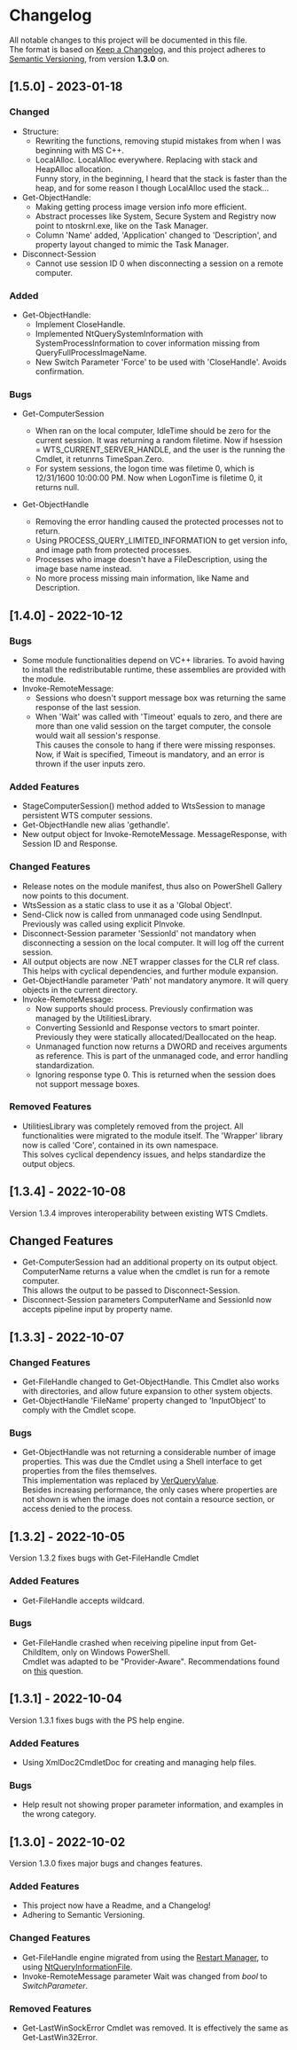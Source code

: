 # Changelog
  
All notable changes to this project will be documented in this file.  
The format is based on [Keep a Changelog](https://keepachangelog.com/en/1.0.0/), and this project adheres to [Semantic Versioning](https://semver.org/), from version **1.3.0** on.  
  
## [1.5.0] - 2023-01-18

### Changed
- Structure:  
  - Rewriting the functions, removing stupid mistakes from when I was beginning with MS C++.  
  - LocalAlloc. LocalAlloc everywhere. Replacing with stack and HeapAlloc allocation.  
    Funny story, in the beginning, I heard that the stack is faster than the heap, and for some reason I though LocalAlloc used the stack...  
- Get-ObjectHandle:  
  - Making getting process image version info more efficient.  
  - Abstract processes like System, Secure System and Registry now point to ntoskrnl.exe, like on the Task Manager.  
  - Column 'Name' added, 'Application' changed to 'Description', and property layout changed to mimic the Task Manager.  
- Disconnect-Session
  - Cannot use session ID 0 when disconnecting a session on a remote computer.  
  
### Added
- Get-ObjectHandle:  
  - Implement CloseHandle.  
  - Implemented NtQuerySystemInformation with SystemProcessInformation to cover information missing from QueryFullProcessImageName.  
  - New Switch Parameter 'Force' to be used with 'CloseHandle'. Avoids confirmation.  

### Bugs
- Get-ComputerSession  
  - When ran on the local computer, IdleTime should be zero for the current session. It was returning a random filetime. Now if hsession = WTS_CURRENT_SERVER_HANDLE, and the user is the running the Cmdlet, it retunrns TimeSpan.Zero.  
  - For system sessions, the logon time was filetime 0, which is 12/31/1600 10:00:00 PM. Now when LogonTime is filetime 0, it returns null.  
  
- Get-ObjectHandle  
  - Removing the error handling caused the protected processes not to return.
  - Using PROCESS_QUERY_LIMITED_INFORMATION to get version info, and image path from protected processes.
  - Processes who image doesn't have a FileDescription, using the image base name instead.
  - No more process missing main information, like Name and Description.

## [1.4.0] - 2022-10-12
  
### Bugs
  
-   Some module functionalities depend on VC++ libraries. To avoid having to install the redistributable runtime, these assemblies are provided with the module.  
-   Invoke-RemoteMessage:  
    -   Sessions who doesn't support message box was returning the same response of the last session.  
    -   When 'Wait' was called with 'Timeout' equals to zero, and there are more than one valid session on the target computer, the console would wait all session's response.  
        This causes the console to hang if there were missing responses.  
        Now, if Wait is specified, Timeout is mandatory, and an error is thrown if the user inputs zero.  

### Added Features
  
-   StageComputerSession() method added to WtsSession to manage persistent WTS computer sessions.  
-   Get-ObjectHandle new alias 'gethandle'.  
-   New output object for Invoke-RemoteMessage. MessageResponse, with Session ID and Response.  
  
### Changed Features
  
-   Release notes on the module manifest, thus also on PowerShell Gallery now points to this document.  
-   WtsSession as a static class to use it as a 'Global Object'.  
-   Send-Click now is called from unmanaged code using SendInput. Previously was called using explicit PInvoke.  
-   Disconnect-Session parameter 'SessionId' not mandatory when disconnecting a session on the local computer. It will log off the current session.  
-   All output objects are now .NET wrapper classes for the CLR ref class. This helps with cyclical dependencies, and further module expansion.  
-   Get-ObjectHandle parameter 'Path' not mandatory anymore. It will query objects in the current directory.  
-   Invoke-RemoteMessage:  
    -   Now supports should process. Previously confirmation was managed by the UtilitiesLibrary.  
    -   Converting SessionId and Response vectors to smart pointer. Previously they were statically allocated/Deallocated on the heap.  
    -   Unmanaged function now returns a DWORD and receives arguments as reference. This is part of the unmanaged code, and error handling standardization.  
    -   Ignoring response type 0. This is returned when the session does not support message boxes.  
  
### Removed Features
  
-   UtilitiesLibrary was completely removed from the project. All functionalities were migrated to the module itself. The 'Wrapper' library now is called 'Core', contained in its own namespace.  
    This solves cyclical dependency issues, and helps standardize the output objecs.  
  
## [1.3.4] - 2022-10-08

Version 1.3.4 improves interoperability between existing WTS Cmdlets.  
  
## Changed Features
  
-   Get-ComputerSession had an additional property on its output object. ComputerName returns a value when the cmdlet is run for a remote computer.  
    This allows the output to be passed to Disconnect-Session.  
-   Disconnect-Session parameters ComputerName and SessionId now accepts pipeline input by property name.  
  
## [1.3.3] - 2022-10-07
  
### Changed Features
  
-   Get-FileHandle changed to Get-ObjectHandle. This Cmdlet also works with directories, and allow future expansion to other system objects.  
-   Get-ObjectHandle 'FileName' property changed to 'InputObject' to comply with the Cmdlet scope.  
  
### Bugs
  
-   Get-ObjectHandle was not returning a considerable number of image properties. This was due the Cmdlet using a Shell interface to get properties from the files themselves.  
    This implementation was replaced by [VerQueryValue](https://learn.microsoft.com/en-us/windows/win32/api/winver/nf-winver-verqueryvaluew).  
    Besides increasing performance, the only cases where properties are not shown is when the image does not contain a resource section, or access denied to the process.  
  
## [1.3.2] - 2022-10-05
  
Version 1.3.2 fixes bugs with Get-FileHandle Cmdlet
  
### Added Features
  
-   Get-FileHandle accepts wildcard.  
  
### Bugs
  
-   Get-FileHandle crashed when receiving pipeline input from Get-ChildItem, only on Windows PowerShell.  
    Cmdlet was adapted to be "Provider-Aware". Recommendations found on [this](https://stackoverflow.com/questions/8505294/how-do-i-deal-with-paths-when-writing-a-powershell-cmdlet) question.  

## [1.3.1] - 2022-10-04
  
Version 1.3.1 fixes bugs with the PS help engine.
  
### Added Features
  
-   Using XmlDoc2CmdletDoc for creating and managing help files.  

### Bugs
  
-   Help result not showing proper parameter information, and examples in the wrong category.
  
## [1.3.0] - 2022-10-02
  
Version 1.3.0 fixes major bugs and changes features.  
  
### Added Features
  
-   This project now have a Readme, and a Changelog!  
-   Adhering to Semantic Versioning.

### Changed Features
  
-   Get-FileHandle engine migrated from using the [Restart Manager](https://learn.microsoft.com/en-us/windows/win32/rstmgr/restart-manager-portal), to using [NtQueryInformationFile](https://learn.microsoft.com/en-us/windows-hardware/drivers/ddi/ntifs/nf-ntifs-ntqueryinformationfile).  
-   Invoke-RemoteMessage parameter Wait was changed from _bool_ to _SwitchParameter_.
  
### Removed Features
  
-   Get-LastWinSockError Cmdlet was removed. It is effectively the same as Get-LastWin32Error.